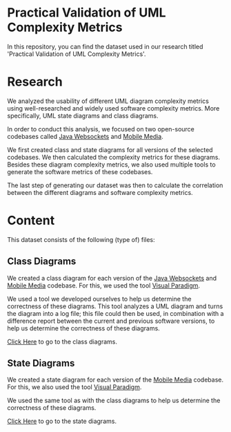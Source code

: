 # Practical Validation of UML Complexity Metrics

In this repository, you can find the dataset used in our research titled 'Practical Validation of UML Complexity Metrics'.

# Research
We analyzed the usability of different UML diagram complexity metrics using well-researched and widely used software complexity metrics. More specifically, UML state diagrams and class diagrams.

In order to conduct this analysis, we focused on two open-source codebases called [Java Websockets](https://github.com/TooTallNate/Java-WebSocket) and [Mobile Media](https://github.com/julioserafim/MobileMedia).

We first created class and state diagrams for all versions of the selected codebases. We then calculated the complexity metrics for these diagrams. Besides these diagram complexity metrics, we also used multiple tools to generate the software metrics of these codebases.

The last step of generating our dataset was then to calculate the correlation between the different diagrams and software complexity metrics.

# Content
This dataset consists of the following (type of) files:

## Class Diagrams
We created a class diagram for each version of the [Java Websockets](https://github.com/TooTallNate/Java-WebSocket) and [Mobile Media](https://github.com/julioserafim/MobileMedia) codebase. For this, we used the tool [Visual Paradigm](https://www.visual-paradigm.com/).

We used a tool we developed ourselves to help us determine the correctness of these diagrams. This tool analyzes a UML diagram and turns the diagram into a log file; this file could then be used, in combination with a difference report between the current and previous software versions, to help us determine the correctness of these diagrams.

[Click Here](./dataset/class-diagrams/) to go to the class diagrams.

## State Diagrams
We created a state diagram for each version of the [Mobile Media](https://github.com/julioserafim/MobileMedia) codebase. For this, we also used the tool [Visual Paradigm](https://www.visual-paradigm.com/).

We used the same tool as with the class diagrams to help us determine the correctness of these diagrams.

[Click Here](./dataset/state-diagrams/) to go to the state diagrams.
